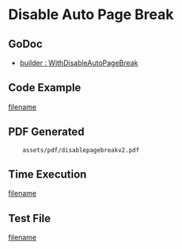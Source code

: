 # Disable Auto Page Break

## GoDoc
* [builder : WithDisableAutoPageBreak](https://pkg.go.dev/github.com/nh3000-org/maroto/v2/pkg/config#CfgBuilder.WithDisableAutoPageBreak)

## Code Example
[filename](../../assets/examples/disablepagebreak/v2/main.go ':include :type=code')

## PDF Generated
```pdf
	assets/pdf/disablepagebreakv2.pdf
```
## Time Execution
[filename](../../assets/text/disablepagebreakv2.txt  ':include :type=code')

## Test File
[filename](https://raw.githubusercontent.com/nh3000-org/maroto/master/test/maroto/examples/disablepagebreak.json  ':include :type=code')